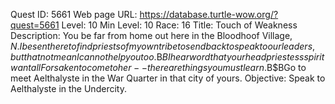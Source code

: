 Quest ID: 5661
Web page URL: https://database.turtle-wow.org/?quest=5661
Level: 10
Min Level: 10
Race: 16
Title: Touch of Weakness
Description: You be far from home out here in the Bloodhoof Village, $N. I be sent here to find priests of my own tribe to send back to speak to our leaders, but that not mean I cannot help you too.$B$BI hear word that your head priestess spirit want all Forsaken to come to her--there are things you must learn.$B$BGo to meet Aelthalyste in the War Quarter in that city of yours.
Objective: Speak to Aelthalyste in the Undercity.
